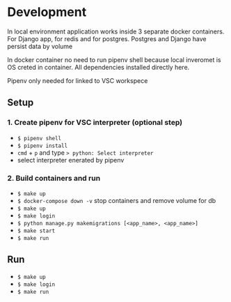 # Development

In local environment application works inside 3 separate docker containers. For Django app, for redis and for postgres. Postgres and Django have persist data by volume

In docker container no need to run pipenv shell because local inveromet is OS creted in container. All dependencies installed directly here.

Pipenv only needed for linked to VSC workspece

## Setup

### 1. Create pipenv for VSC interpreter (optional step)

- `$ pipenv shell`
- `$ pipenv install`
- `cmd` + `p` and type `> python: Select interpreter`
- select interpreter enerated by pipenv

### 2. Build containers and run

- `$ make up`
- `$ docker-compose down -v` stop containers and remove volume for db
- `$ make up`
- `$ make login`
- `$ python manage.py makemigrations [<app_name>, <app_name>]`
- `$ make start`
- `$ make run`

## Run

- `$ make up`
- `$ make login`
- `$ make run`
